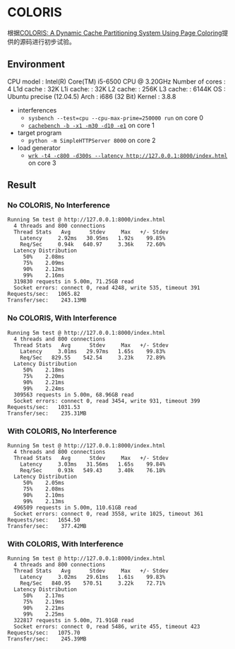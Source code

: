 # COLORIS

根据[COLORIS: A Dynamic Cache Partitioning System Using Page Coloring](http://cs-people.bu.edu/yingy/docs/coloris.pdf)提供的源码进行初步试验。

## Environment

CPU model            : Intel(R) Core(TM) i5-6500 CPU @ 3.20GHz
Number of cores      : 4
L1d cache            : 32K
L1i cache:           : 32K
L2 cache:            : 256K
L3 cache:            : 6144K
OS                   : Ubuntu precise (12.04.5)
Arch                 : i686 (32 Bit)
Kernel               : 3.8.8

* interferences
	- `sysbench --test=cpu --cpu-max-prime=250000 run` on core 0
	- [`cachebench -b -x1 -m30 -d10 -e1`](http://icl.cs.utk.edu/llcbench/index.htm) on core 1
* target program
	- `python -m SimpleHTTPServer 8000` on core 2
* load generator
	- [`wrk -t4 -c800 -d300s --latency http://127.0.0.1:8000/index.html`](https://github.com/wg/wrk) on core 3

## Result

### No COLORIS, No Interference

```
Running 5m test @ http://127.0.0.1:8000/index.html
  4 threads and 800 connections
  Thread Stats   Avg      Stdev     Max   +/- Stdev
    Latency     2.92ms   30.95ms   1.92s    99.85%
    Req/Sec     0.94k   640.97     3.36k    72.60%
  Latency Distribution
     50%    2.08ms
     75%    2.09ms
     90%    2.12ms
     99%    2.16ms
  319830 requests in 5.00m, 71.25GB read
  Socket errors: connect 0, read 4248, write 535, timeout 391
Requests/sec:   1065.82
Transfer/sec:    243.13MB
```

### No COLORIS, With Interference

```
Running 5m test @ http://127.0.0.1:8000/index.html
  4 threads and 800 connections
  Thread Stats   Avg      Stdev     Max   +/- Stdev
    Latency     3.01ms   29.97ms   1.65s    99.83%
    Req/Sec   829.55    542.54     3.23k    72.89%
  Latency Distribution
     50%    2.18ms
     75%    2.20ms
     90%    2.21ms
     99%    2.24ms
  309563 requests in 5.00m, 68.96GB read
  Socket errors: connect 0, read 3454, write 931, timeout 399
Requests/sec:   1031.53
Transfer/sec:    235.31MB
```

### With COLORIS, No Interference

```
Running 5m test @ http://127.0.0.1:8000/index.html
  4 threads and 800 connections
  Thread Stats   Avg      Stdev     Max   +/- Stdev
    Latency     3.03ms   31.56ms   1.65s    99.84%
    Req/Sec     0.93k   549.43     3.40k    76.18%
  Latency Distribution
     50%    2.05ms
     75%    2.08ms
     90%    2.10ms
     99%    2.13ms
  496509 requests in 5.00m, 110.61GB read
  Socket errors: connect 0, read 3558, write 1025, timeout 361
Requests/sec:   1654.50
Transfer/sec:    377.42MB
```

### With COLORIS, With Interference

```
Running 5m test @ http://127.0.0.1:8000/index.html
  4 threads and 800 connections
  Thread Stats   Avg      Stdev     Max   +/- Stdev
    Latency     3.02ms   29.61ms   1.61s    99.83%
    Req/Sec   840.95    570.51     3.22k    72.71%
  Latency Distribution
     50%    2.17ms
     75%    2.19ms
     90%    2.21ms
     99%    2.25ms
  322817 requests in 5.00m, 71.91GB read
  Socket errors: connect 0, read 5486, write 455, timeout 423
Requests/sec:   1075.70
Transfer/sec:    245.39MB
```
